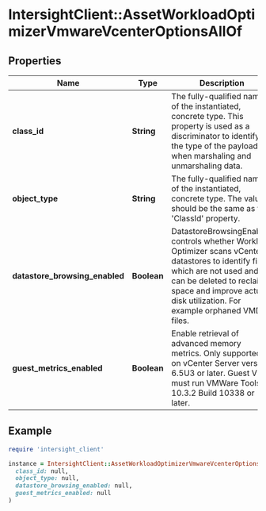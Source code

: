# IntersightClient::AssetWorkloadOptimizerVmwareVcenterOptionsAllOf

## Properties

| Name | Type | Description | Notes |
| ---- | ---- | ----------- | ----- |
| **class_id** | **String** | The fully-qualified name of the instantiated, concrete type. This property is used as a discriminator to identify the type of the payload when marshaling and unmarshaling data. | [default to &#39;asset.WorkloadOptimizerVmwareVcenterOptions&#39;] |
| **object_type** | **String** | The fully-qualified name of the instantiated, concrete type. The value should be the same as the &#39;ClassId&#39; property. | [default to &#39;asset.WorkloadOptimizerVmwareVcenterOptions&#39;] |
| **datastore_browsing_enabled** | **Boolean** | DatastoreBrowsingEnabled controls whether Workload Optimizer scans vCenter datastores to identify files which are not used and can be deleted to reclaim space and improve actual disk utilization. For example orphaned VMDK files. | [optional] |
| **guest_metrics_enabled** | **Boolean** | Enable retrieval of advanced memory metrics. Only supported on vCenter Server version 6.5U3 or later. Guest VMs must run VMWare Tools 10.3.2 Build 10338 or later. | [optional] |

## Example

```ruby
require 'intersight_client'

instance = IntersightClient::AssetWorkloadOptimizerVmwareVcenterOptionsAllOf.new(
  class_id: null,
  object_type: null,
  datastore_browsing_enabled: null,
  guest_metrics_enabled: null
)
```

